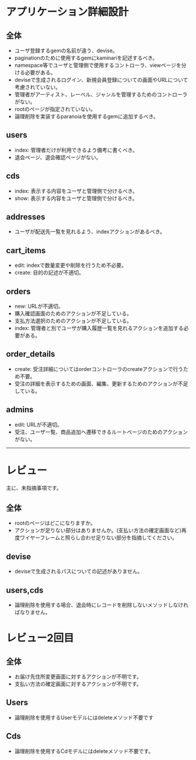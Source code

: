 # アプリケーション詳細設計
## 全体
- ユーザ登録するgemの名前が違う、devise。
- paginationのために使用するgemにkaminariを記述するべき。
- namespace等でユーザと管理側で使用するコントローラ、viewページを分ける必要がある。
- deviseで生成されるログイン、新規会員登録についての画面やURLについて考慮されていない。
- 管理者がアーティスト、レーベル、ジャンルを管理するためのコントローラがない。
- rootのページが指定されていない。
- 論理削除を実装するparanoiaを使用するgemに追加するべき。

## users
- index: 管理者だけが利用できるよう備考に書くべき。
- 退会ページ、退会確認ページがない。

## cds
- index: 表示する内容をユーザと管理側で分けるべき。
- show: 表示する内容をユーザと管理側で分けるべき。

## addresses
- ユーザが配送先一覧を見れるよう、indexアクションがあるべき。

## cart_items
- edit: indexで数量変更や削除を行うため不必要。
- create: 目的の記述が不適切。

## orders
- new: URLが不適切。
- 購入確認画面のためのアクションが不足している。
- 支払方法選択のためのアクションが不足している。
- index: 管理者と別でユーザが購入履歴一覧を見れるアクションを追加する必要がある。

## order_details
- create: 受注詳細についてはorderコントローラのcreateアクションで行うため不要。
- 受注の詳細を表示するための画面、編集、更新するためのアクションが不足している。

## admins
- edit: URLが不適切。
- 受注、ユーザ一覧、商品追加へ遷移できるルートページのためのアクションがない。

---

# レビュー

主に、未指摘事項です。

## 全体

- rootのページはどこになりますか。
- アクションが足りない部分はありませんか。(支払い方法の確定画面など)再度ワイヤーフレームと照らし合わせ足りない部分を指摘してください。

## devise

-  deviseで生成されるパスについての記述がありません。

## users,cds

- 論理削除を使用する場合、退会時にレコードを削除しないメソッドしなければなりません。


# レビュー2回目

## 全体
- お届け先住所変更画面に対するアクションが不明です。
- 支払い方法の確定画面に対するアクションが不明です。

## Users
- 論理削除を使用するUserモデルにはdeleteメソッド不要です

## Cds
- 論理削除を使用するCdモデルにはdeleteメソッド不要です。
